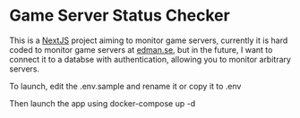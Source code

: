 #  Game Server Status Checker
This is a [NextJS](https://nextjs.org/) project aiming to monitor game servers, currently it is hard coded to monitor game servers at [edman.se](https://edman.se), but in the future, I want to connect it to a databse with authentication, allowing you to monitor arbitrary servers.

To launch, edit the .env.sample and rename it or copy it to .env

Then launch the app using docker-compose up -d